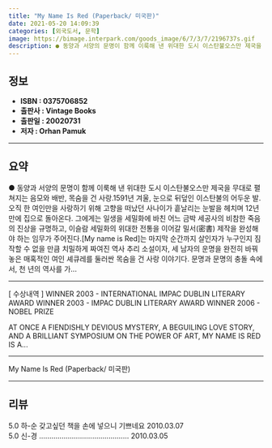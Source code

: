 ```yaml
---
title: "My Name Is Red (Paperback/ 미국판)"
date: 2021-05-20 14:09:39
categories: [외국도서, 문학]
image: https://bimage.interpark.com/goods_image/6/7/3/7/2196737s.gif
description: ● 동양과 서양의 문명이 함께 이룩해 낸 위대한 도시 이스탄불오스만 제국을 무대로 펼쳐지는 음모와 배반, 목숨을 건 사랑.1591년 겨울, 눈으로 뒤덮인 이스탄불의 어두운 발. 오직 한 여인만을 사랑하기 위해 고향을 떠났던 사나이가 흩날리는 눈발을 헤치며 12년 만에 집으로 돌아온다.
---
```


## **정보**

- **ISBN : 0375706852**
- **출판사 : Vintage Books**
- **출판일 : 20020731**
- **저자 : Orhan Pamuk**

------



## **요약**

●  동양과 서양의 문명이 함께 이룩해 낸 위대한 도시 이스탄불오스만 제국을 무대로 펼쳐지는 음모와 배반, 목숨을 건 사랑.1591년 겨울, 눈으로 뒤덮인 이스탄불의 어두운 발. 오직 한 여인만을 사랑하기 위해 고향을 떠났던 사나이가 흩날리는 눈발을 헤치며 12년 만에 집으로 돌아온다. 그에게는 일생을 세밀화에 바친 어느 금박 세공사의 비참한 죽음의 진상을 규명하고, 이슬람 세밀화의 위대한 전통을 이어갈 밀서(密書) 제작을 완성해야 하는 임무가 주어진다.[My name is Red]는 마지막 순간까지 살인자가 누구인지 짐작할 수 없을 만큼 치밀하게 짜여진 역사 추리 소설이자, 세 남자의 운명을 완전히 바꿔놓은 매혹적인 여인 셰큐레를 둘러싼 목숨을 건 사랑 이야기다. 문명과 문명의 충돌 속에서, 천 년의 역사를 가...

------

[ 수상내역 ]
WINNER 2003 - INTERNATIONAL IMPAC DUBLIN LITERARY AWARD
WINNER 2003 - IMPAC DUBLIN LITERARY AWARD
WINNER 2006 - NOBEL PRIZE

AT ONCE A FIENDISHLY DEVIOUS MYSTERY, A BEGUILING LOVE STORY, AND A BRILLIANT SYMPOSIUM ON THE POWER OF ART, MY NAME IS RED IS A... 

------


My Name Is Red (Paperback/ 미국판) 

------


## **리뷰** 

5.0 하-순 갖고싶던 책을 손에 넣으니 기쁘네요 2010.03.07 <br/>5.0 신-경 ............................................ 2010.03.05 <br/>